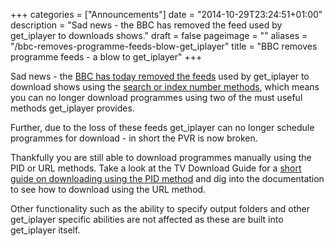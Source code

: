 +++
categories = ["Announcements"]
date = "2014-10-29T23:24:51+01:00"
description = "Sad news - the BBC has removed the feed used by get_iplayer to downloads shows."
draft = false
pageimage = ""
aliases = "/bbc-removes-programme-feeds-blow-get_iplayer"
title = "BBC removes programme feeds - a blow to get_iplayer"
+++

Sad news - the [BBC has today removed the feeds](http://iplayerhelp.external.bbc.co.uk/tv/feeds) used by get_iplayer to download shows using the [search or index number methods](/guides/tv-download-guide/#how-do-i-record-a-programme-with-get-iplayer), which means you can no longer download programmes using two of the must useful methods get_iplayer provides.

Further, due to the loss of these feeds get_iplayer can no longer schedule programmes for download - in short the PVR is now broken.

Thankfully you are still able to download programmes manually using the PID or URL methods. Take a look at the TV Download Guide for a [short guide on downloading using the PID method](/guides/tv-download-guide/#how-do-i-record-a-programme-with-get-iplayer) and dig into the documentation to see how to download using the URL method.

Other functionality such as the ability to specify output folders and other get_iplayer specific abilities are not affected as these are built into get_iplayer itself.
<!--more-->

